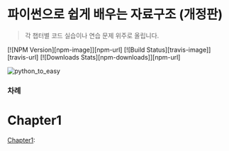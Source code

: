 # 파이썬으로 쉽게 배우는 자료구조 (개정판)
> 각 챕터별 코드 실습이나 연습 문제 위주로 올립니다.

[![NPM Version][npm-image]][npm-url]
[![Build Status][travis-image]][travis-url]
[![Downloads Stats][npm-downloads]][npm-url]

![python_to_easy](https://github.com/xoxlo/data_structure_to_python_easy_practice/assets/46445480/c4624456-228e-4d6a-a0d9-5c50ba664ee8)

### 차례
# Chapter1
[Chapter1](https://github.com/xoxlo/data_structure_to_python_easy_practice/tree/103f661cbb6d7d7acf5c013bb80ea9db90752e9c/Chapter_1):